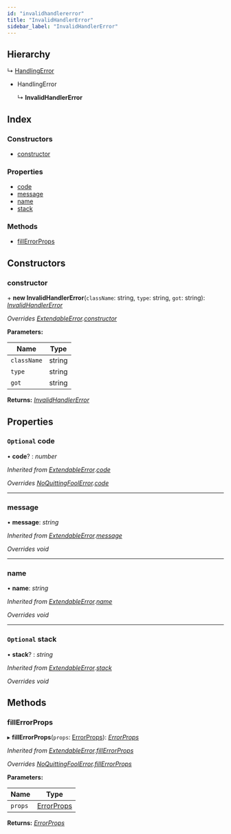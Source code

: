 ```yaml
---
id: "invalidhandlererror"
title: "InvalidHandlerError"
sidebar_label: "InvalidHandlerError"
---
```


## Hierarchy

  ↳ [HandlingError](handlingerror.md)

* HandlingError

  ↳ **InvalidHandlerError**

## Index

### Constructors

* [constructor](invalidhandlererror.md#constructor)

### Properties

* [code](invalidhandlererror.md#optional-code)
* [message](invalidhandlererror.md#message)
* [name](invalidhandlererror.md#name)
* [stack](invalidhandlererror.md#optional-stack)

### Methods

* [fillErrorProps](invalidhandlererror.md#fillerrorprops)

## Constructors

###  constructor

\+ **new InvalidHandlerError**(`className`: string, `type`: string, `got`: string): *[InvalidHandlerError](invalidhandlererror.md)*

*Overrides [ExtendableError](extendableerror.md).[constructor](extendableerror.md#constructor)*

**Parameters:**

Name | Type |
------ | ------ |
`className` | string |
`type` | string |
`got` | string |

**Returns:** *[InvalidHandlerError](invalidhandlererror.md)*

## Properties

### `Optional` code

• **code**? : *number*

*Inherited from [ExtendableError](extendableerror.md).[code](extendableerror.md#optional-code)*

*Overrides [NoQuittingFoolError](noquittingfoolerror.md).[code](noquittingfoolerror.md#optional-code)*

___

###  message

• **message**: *string*

*Inherited from [ExtendableError](extendableerror.md).[message](extendableerror.md#message)*

*Overrides void*

___

###  name

• **name**: *string*

*Inherited from [ExtendableError](extendableerror.md).[name](extendableerror.md#name)*

*Overrides void*

___

### `Optional` stack

• **stack**? : *string*

*Inherited from [ExtendableError](extendableerror.md).[stack](extendableerror.md#optional-stack)*

*Overrides void*

## Methods

###  fillErrorProps

▸ **fillErrorProps**(`props`: [ErrorProps](../modules/types.md#errorprops)): *[ErrorProps](../modules/types.md#errorprops)*

*Inherited from [ExtendableError](extendableerror.md).[fillErrorProps](extendableerror.md#fillerrorprops)*

*Overrides [NoQuittingFoolError](noquittingfoolerror.md).[fillErrorProps](noquittingfoolerror.md#fillerrorprops)*

**Parameters:**

Name | Type |
------ | ------ |
`props` | [ErrorProps](../modules/types.md#errorprops) |

**Returns:** *[ErrorProps](../modules/types.md#errorprops)*
